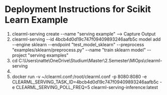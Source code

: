 # Deployment Instructions for Scikit Learn Example

1. clearml-serving create --name "serving example" --> Capture Output
2. clearml-serving --id 4bcb4d0d19c747f09409893246aafb5c model add --engine sklearn --endpoint "test_model_sklearn" --preprocess "examples/sklearn/preprocess.py" --name "train sklearn model" --project "serving examples"
3. cd C:\Users\natte\OneDrive\Studium\Master\2.Semester\MlOps\clearml-serving
4. 
5. docker run -v ~/clearml.conf:/root/clearml.conf -p 8080:8080 -e CLEARML_SERVING_TASK_ID=4bcb4d0d19c747f09409893246aafb5c -e CLEARML_SERVING_POLL_FREQ=5 clearml-serving-inference:latest